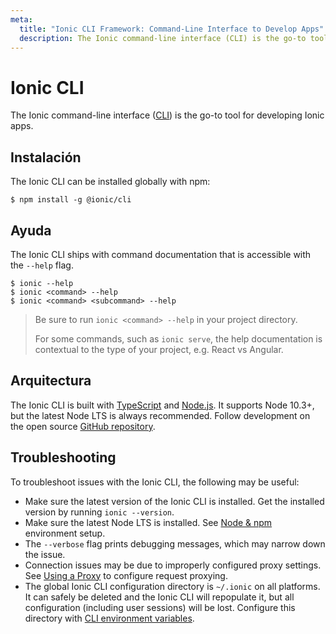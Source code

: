 ```yaml
---
meta:
  title: "Ionic CLI Framework: Command-Line Interface to Develop Apps"
  description: The Ionic command-line interface (CLI) is the go-to tool for developing Ionic apps. Install our framework globally with npm.
---
```


# Ionic CLI

The Ionic command-line interface ([CLI](/docs/reference/glossary#cli)) is the go-to tool for developing Ionic apps.

## Instalación

The Ionic CLI can be installed globally with npm:

```shell
$ npm install -g @ionic/cli
```

## Ayuda

The Ionic CLI ships with command documentation that is accessible with the `--help` flag.

```shell
$ ionic --help
$ ionic <command> --help
$ ionic <command> <subcommand> --help
```

> Be sure to run `ionic <command> --help` in your project directory.
> 
> For some commands, such as `ionic serve`, the help documentation is contextual to the type of your project, e.g. React vs Angular.

<!-- TODO: image? -->

## Arquitectura

The Ionic CLI is built with [TypeScript](/docs/reference/glossary#typescript) and [Node.js](/docs/reference/glossary#node). It supports Node 10.3+, but the latest Node LTS is always recommended. Follow development on the open source <a href="https://github.com/ionic-team/ionic-cli" target="_blank">GitHub repository</a>.

## Troubleshooting

To troubleshoot issues with the Ionic CLI, the following may be useful:

- Make sure the latest version of the Ionic CLI is installed. Get the installed version by running `ionic --version`.
- Make sure the latest Node LTS is installed. See [Node & npm](/docs/intro/environment#node-npm) environment setup.
- The `--verbose` flag prints debugging messages, which may narrow down the issue.
- Connection issues may be due to improperly configured proxy settings. See [Using a Proxy](/docs/cli/using-a-proxy) to configure request proxying.
- The global Ionic CLI configuration directory is `~/.ionic` on all platforms. It can safely be deleted and the Ionic CLI will repopulate it, but all configuration (including user sessions) will be lost. Configure this directory with [CLI environment variables](/docs/cli/configuration#environment-variables).